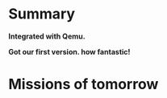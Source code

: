 # Summary #
**Integrated with Qemu.**

**Got our first version. how fantastic!**

# Missions of tomorrow #
